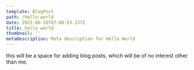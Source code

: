 ```yaml
---
template: BlogPost
path: /hello-world
date: 2021-06-16T07:08:53.137Z
title: hello world
thumbnail: ''
metaDescription: Meta description for Hello World
---
```


this will be a space for adding blog posts, which will be of no interest other than me.
